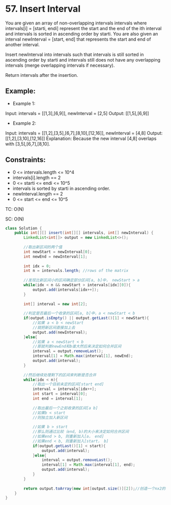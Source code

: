 # 57. Insert Interval

You are given an array of non-overlapping intervals intervals where intervals[i] = [starti, endi] represent the start and the end of the ith interval and intervals is sorted in ascending order by starti. You are also given an interval newInterval = [start, end] that represents the start and end of another interval.

Insert newInterval into intervals such that intervals is still sorted in ascending order by starti and intervals still does not have any overlapping intervals (merge overlapping intervals if necessary).

Return intervals after the insertion.

## Example:
+ Example 1:

Input: intervals = [[1,3],[6,9]], newInterval = [2,5]
Output: [[1,5],[6,9]]

+ Example 2:

Input: intervals = [[1,2],[3,5],[6,7],[8,10],[12,16]], newInterval = [4,8]
Output: [[1,2],[3,10],[12,16]]
Explanation: Because the new interval [4,8] overlaps with [3,5],[6,7],[8,10].
 

## Constraints:
+ 0 <= intervals.length <= 10^4
+ intervals[i].length == 2
+ 0 <= starti <= endi <= 10^5
+ intervals is sorted by starti in ascending order.
+ newInterval.length == 2
+ 0 <= start <= end <= 10^5

TC: O(N)

SC: O(N)

```java
class Solution {
    public int[][] insert(int[][] intervals, int[] newInterval) {
        LinkedList<int[]> output = new LinkedList<>();
        
        //取出新区间的两个值
        int newStart = newInterval[0];
        int newEnd = newInterval[1];
        
        int idx = 0;
        int n = intervals.length; //rows of the matrix
        
        //发现比新区间小的区间确定部分区间[a, b]中， newStart > a
        while(idx < n && newStart > intervals[idx][0]){
            output.add(intervals[idx++]);
        }
        
        int[] interval = new int[2];
        
        //判定是否最后一个收录的区间[a, b]中，a < newStart < b
        if(output.isEmpty() || output.getLast()[1] < newStart){
            //如果 a < b < newStart
            //就把新区间直接加上去
            output.add(newInterval);
        }else{
            //如果 a < newStart < b
            //那就判断newEnd和b谁大然后来决定如何合并区间
            interval = output.removeLast();
            interval[1] = Math.max(interval[1], newEnd);
            output.add(interval);
        }
        
        //然后继续处理剩下的区间来判断是否合并
        while(idx < n){
            //取出一个目前未定的区间[start end]
            interval = intervals[idx++];
            int start = interval[0];
            int end = interval[1];
            
            //取出最后一个之前收录的区间[a b]
            //如果b < start
            //则独立加入新区间
            
            //如果 b > start
            //那么则通过比较（end, b)的大小来决定如何合并区间
            //如果end > b, 则重新加入[a， end]
            //如果end < b, 则重新加入[start， b]
            if(output.getLast()[1] < start){
                output.add(interval);
            }else{
                interval = output.removeLast();
                interval[1] = Math.max(interval[1], end);
                output.add(interval);
            }
        }
        
        return output.toArray(new int[output.size()][2]);//创造一个nx2的矩阵
    }
}
```
